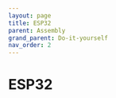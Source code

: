 ```yaml
---
layout: page
title: ESP32
parent: Assembly
grand_parent: Do-it-yourself
nav_order: 2
---
```


# ESP32